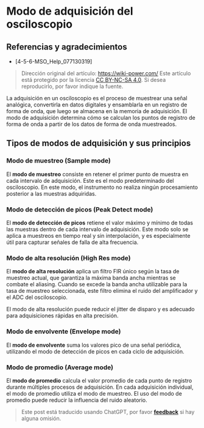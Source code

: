 # Modo de adquisición del osciloscopio

## Referencias y agradecimientos

- [4-5-6-MSO_Help_077130319]

> Dirección original del artículo: <https://wiki-power.com/>
> Este artículo está protegido por la licencia [CC BY-NC-SA 4.0](https://creativecommons.org/licenses/by/4.0/deed.zh). Si desea reproducirlo, por favor indique la fuente.

La adquisición en un osciloscopio es el proceso de muestrear una señal analógica, convertirla en datos digitales y ensamblarla en un registro de forma de onda, que luego se almacena en la memoria de adquisición. El modo de adquisición determina cómo se calculan los puntos de registro de forma de onda a partir de los datos de forma de onda muestreados.

## Tipos de modos de adquisición y sus principios

### Modo de muestreo (Sample mode)

El **modo de muestreo** consiste en retener el primer punto de muestra en cada intervalo de adquisición. Este es el modo predeterminado del osciloscopio. En este modo, el instrumento no realiza ningún procesamiento posterior a las muestras adquiridas.

### Modo de detección de picos (Peak Detect mode)

El **modo de detección de picos** retiene el valor máximo y mínimo de todas las muestras dentro de cada intervalo de adquisición. Este modo solo se aplica a muestreos en tiempo real y sin interpolación, y es especialmente útil para capturar señales de falla de alta frecuencia.

### Modo de alta resolución (High Res mode)

El **modo de alta resolución** aplica un filtro FIR único según la tasa de muestreo actual, que garantiza la máxima banda ancha mientras se combate el aliasing. Cuando se excede la banda ancha utilizable para la tasa de muestreo seleccionada, este filtro elimina el ruido del amplificador y el ADC del osciloscopio.

El modo de alta resolución puede reducir el jitter de disparo y es adecuado para adquisiciones rápidas en alta precisión.

### Modo de envolvente (Envelope mode)

El **modo de envolvente** suma los valores pico de una señal periódica, utilizando el modo de detección de picos en cada ciclo de adquisición.

### Modo de promedio (Average mode)

El **modo de promedio** calcula el valor promedio de cada punto de registro durante múltiples procesos de adquisición. En cada adquisición individual, el modo de promedio utiliza el modo de muestreo. El uso del modo de promedio puede reducir la influencia del ruido aleatorio.

> Este post está traducido usando ChatGPT, por favor [**feedback**](https://github.com/linyuxuanlin/Wiki_MkDocs/issues/new) si hay alguna omisión.